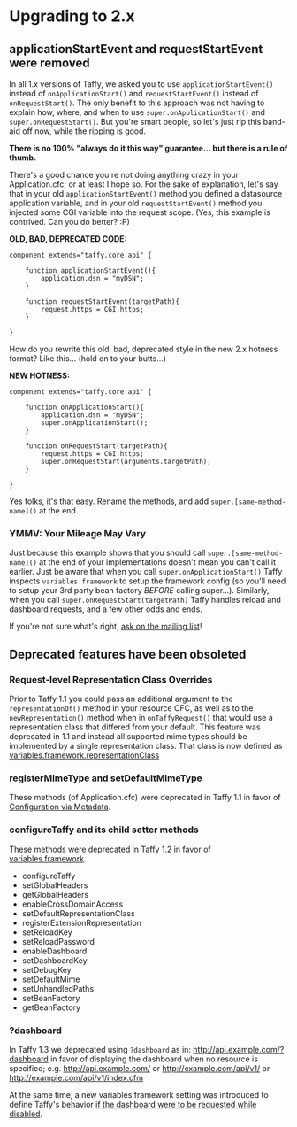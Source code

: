 # Upgrading to 2.x

## applicationStartEvent and requestStartEvent were removed

In all 1.x versions of Taffy, we asked you to use `applicationStartEvent()` instead of `onApplicationStart()` and `requestStartEvent()` instead of `onRequestStart()`. The only benefit to this approach was not having to explain how, where, and when to use `super.onApplicationStart()` and `super.onRequestStart()`. But you're smart people, so let's just rip this band-aid off now, while the ripping is good.

**There is no 100% "always do it this way" guarantee... but there is a rule of thumb.**

There's a good chance you're not doing anything crazy in your Application.cfc; or at least I hope so. For the sake of explanation, let's say that in your old `applicationStartEvent()` method you defined a datasource application variable, and in your old `requestStartEvent()` method you injected some CGI variable into the request scope. (Yes, this example is contrived. Can you do better? :P)

**OLD, BAD, DEPRECATED CODE:**

```cfs
component extends="taffy.core.api" {

    function applicationStartEvent(){
        application.dsn = "myDSN";
    }

    function requestStartEvent(targetPath){
        request.https = CGI.https;
    }

}
```

How do you rewrite this old, bad, deprecated style in the new 2.x hotness format? Like this... (hold on to your butts...)

**NEW HOTNESS:**

```cfs
component extends="taffy.core.api" {

    function onApplicationStart(){
        application.dsn = "myDSN";
        super.onApplicationStart();
    }

    function onRequestStart(targetPath){
        request.https = CGI.https;
        super.onRequestStart(arguments.targetPath);
    }

}
```

Yes folks, it's that easy. Rename the methods, and add `super.[same-method-name]()` at the end.

### YMMV: Your Mileage May Vary

Just because this example shows that you should call `super.[same-method-name]()` at the end of your implementations doesn't mean you can't call it earlier. Just be aware that when you call `super.onApplicationStart()` Taffy inspects `variables.framework` to setup the framework config (so you'll need to setup your 3rd party bean factory _BEFORE_ calling super...). Similarly, when you call `super.onRequestStart(targetPath)` Taffy handles reload and dashboard requests, and a few other odds and ends.

If you're not sure what's right, [ask on the mailing list](https://groups.google.com/forum/#!forum/taffy-users)!

## Deprecated features have been obsoleted

### Request-level Representation Class Overrides

Prior to Taffy 1.1 you could pass an additional argument to the `representationOf()` method in your resource CFC, as well as to the `newRepresentation()` method when in `onTaffyRequest()` that would use a representation class that differed from your default. This feature was deprecated in 1.1 and instead all supported mime types should be implemented by a single representation class. That class is now defined as [variables.framework.representationClass](https://github.com/atuttle/Taffy/wiki/List-of-all-variables.framework-settings#representationclass)

### registerMimeType and setDefaultMimeType

These methods (of Application.cfc) were deprecated in Taffy 1.1 in favor of [Configuration via Metadata](https://github.com/atuttle/Taffy/wiki/Configuration-via-Metadata).

### configureTaffy and its child setter methods

These methods were deprecated in Taffy 1.2 in favor of [variables.framework](https://github.com/atuttle/Taffy/wiki/List-of-all-variables.framework-settings).

* configureTaffy
* setGlobalHeaders
* getGlobalHeaders
* enableCrossDomainAccess
* setDefaultRepresentationClass
* registerExtensionRepresentation
* setReloadKey
* setReloadPassword
* enableDashboard
* setDashboardKey
* setDebugKey
* setDefaultMime
* setUnhandledPaths
* setBeanFactory
* getBeanFactory

### ?dashboard

In Taffy 1.3 we deprecated using `?dashboard` as in: http://api.example.com/?dashboard in favor of displaying the dashboard when no resource is specified; e.g. http://api.example.com/ or http://example.com/api/v1/ or http://example.com/api/v1/index.cfm

At the same time, a new variables.framework setting was introduced to define Taffy's behavior [if the dashboard were to be requested while disabled](https://github.com/atuttle/Taffy/wiki/List-of-all-variables.framework-settings#disableddashboardredirect).